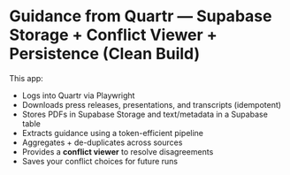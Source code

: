 # Guidance from Quartr — Supabase Storage + Conflict Viewer + Persistence (Clean Build)

This app:
- Logs into Quartr via Playwright
- Downloads press releases, presentations, and transcripts (idempotent)
- Stores PDFs in Supabase Storage and text/metadata in a Supabase table
- Extracts guidance using a token-efficient pipeline
- Aggregates + de-duplicates across sources
- Provides a **conflict viewer** to resolve disagreements
- Saves your conflict choices for future runs
